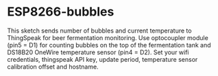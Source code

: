 # ESP8266-bubbles
This sketch sends number of bubbles and current temperature to ThingSpeak for beer fermentation monitoring. Use optocoupler module (pin5 = D1) for counting bubbles on the top of the fermentation tank and DS18B20 OneWire temperature sensor (pin4 = D2). Set your wifi credentials, thingspeak API key, update period, temperature sensor calibration offset and hostname.
